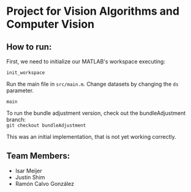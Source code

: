 # Project for Vision Algorithms and Computer Vision

## How to run:

First, we need to initialize our MATLAB's workspace executing:

```
init_workspace
```

Run the main file in `src/main.m`. Change datasets by changing the `ds` parameter.

```
main
```

To run the bundle adjustment version, check out the bundleAdjustment branch:  
`git checkout bundleAdjustment`

This was an initial implementation, that is not yet working correctly. 


## Team Members:  

- Isar Meijer
- Justin Shim
- Ramón Calvo González
